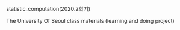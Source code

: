 statistic_computation(2020.2학기)

The University Of Seoul class materials (learning and doing project)
